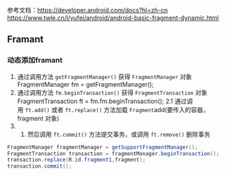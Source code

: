 参考文档：https://developer.android.com/docs?hl=zh-cn
https://www.twle.cn/l/yufei/android/android-basic-fragment-dynamic.html

## Framant

### 动态添加framant

1. 通过调用方法 `getFragmentManager()` 获得 `FragmentManager` 对象
	FragmentManager fm = getFragmentManager();
2. 通过调用方法 `fm.beginTransaction()` 获得 `FragmentTransaction` 对象
	FragmentTransaction ft = fm.fm.beginTransaction();
	2.1 通过调用 `ft.add()` 或者 `ft.replace()` 方法加载 `Fragment`add(要传入的容器，fragment 对象)
3. 1.  然后调用 `ft.commit()` 方法提交事务，或调用 `ft.remove()` 删除事务

```java
FragmentManager fragmentManager = getSupportFragmentManager();  
FragmentTransaction transaction = fragmentManager.beginTransaction();  
transaction.replace(R.id.fragment1,fragment);  
transaction.commit();
```


## 